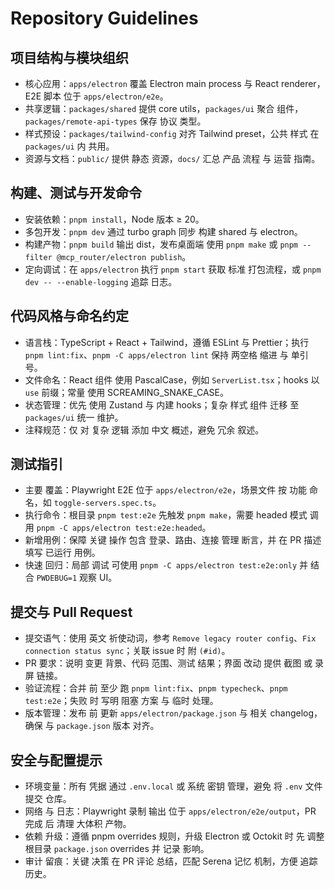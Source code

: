# Repository Guidelines

## 项目结构与模块组织
- 核心应用：`apps/electron` 覆盖 Electron main process 与 React renderer，E2E 脚本 位于 `apps/electron/e2e`。
- 共享逻辑：`packages/shared` 提供 core utils，`packages/ui` 聚合 组件，`packages/remote-api-types` 保存 协议 类型。
- 样式预设：`packages/tailwind-config` 对齐 Tailwind preset，公共 样式 在 `packages/ui` 内 共用。
- 资源与文档：`public/` 提供 静态 资源，`docs/` 汇总 产品 流程 与 运营 指南。

## 构建、测试与开发命令
- 安装依赖：`pnpm install`，Node 版本 ≥ 20。
- 多包开发：`pnpm dev` 通过 turbo graph 同步 构建 shared 与 electron。
- 构建产物：`pnpm build` 输出 dist，发布桌面端 使用 `pnpm make` 或 `pnpm --filter @mcp_router/electron publish`。
- 定向调试：在 `apps/electron` 执行 `pnpm start` 获取 标准 打包流程，或 `pnpm dev -- --enable-logging` 追踪 日志。

## 代码风格与命名约定
- 语言栈：TypeScript + React + Tailwind，遵循 ESLint 与 Prettier；执行 `pnpm lint:fix`、`pnpm -C apps/electron lint` 保持 两空格 缩进 与 单引号。
- 文件命名：React 组件 使用 PascalCase，例如 `ServerList.tsx`；hooks 以 `use` 前缀；常量 使用 SCREAMING_SNAKE_CASE。
- 状态管理：优先 使用 Zustand 与 内建 hooks；复杂 样式 组件 迁移 至 `packages/ui` 统一 维护。
- 注释规范：仅 对 复杂 逻辑 添加 中文 概述，避免 冗余 叙述。

## 测试指引
- 主要 覆盖：Playwright E2E 位于 `apps/electron/e2e`，场景文件 按 功能 命名，如 `toggle-servers.spec.ts`。
- 执行命令：根目录 `pnpm test:e2e` 先触发 `pnpm make`，需要 headed 模式 调用 `pnpm -C apps/electron test:e2e:headed`。
- 新增用例：保障 关键 操作 包含 登录、路由、连接 管理 断言，并 在 PR 描述 填写 已运行 用例。
- 快速 回归：局部 调试 可使用 `pnpm -C apps/electron test:e2e:only` 并 结合 `PWDEBUG=1` 观察 UI。

## 提交与 Pull Request
- 提交语气：使用 英文 祈使动词，参考 `Remove legacy router config`、`Fix connection status sync`；关联 issue 时 附 `(#id)`。
- PR 要求：说明 变更 背景、代码 范围、测试 结果；界面 改动 提供 截图 或 录屏 链接。
- 验证流程：合并 前 至少 跑 `pnpm lint:fix`、`pnpm typecheck`、`pnpm test:e2e`；失败 时 写明 阻塞 方案 与 临时 处理。
- 版本管理：发布 前 更新 `apps/electron/package.json` 与 相关 changelog，确保 与 `package.json` 版本 对齐。

## 安全与配置提示
- 环境变量：所有 凭据 通过 `.env.local` 或 系统 密钥 管理，避免 将 `.env` 文件 提交 仓库。
- 网络 与 日志：Playwright 录制 输出 位于 `apps/electron/e2e/output`，PR 完成 后 清理 大体积 产物。
- 依赖 升级：遵循 pnpm overrides 规则，升级 Electron 或 Octokit 时 先 调整 根目录 `package.json` overrides 并 记录 影响。
- 审计 留痕：关键 决策 在 PR 评论 总结，匹配 Serena 记忆 机制，方便 追踪 历史。
